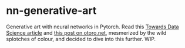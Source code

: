 # nn-generative-art

Generative art with neural networks in Pytorch. Read this [Towards Data Science article](https://towardsdatascience.com/making-deep-neural-networks-paint-to-understand-how-they-work-4be0901582ee) and [this post on otoro.net](https://blog.otoro.net/2015/06/19/neural-network-generative-art/), mesmerized by the wild splotches of colour, and decided to dive into this further. WIP.